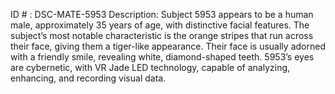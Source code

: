 ID # : DSC-MATE-5953
Description: Subject 5953 appears to be a human male, approximately 35 years of age, with distinctive facial features. The subject’s most notable characteristic is the orange stripes that run across their face, giving them a tiger-like appearance. Their face is usually adorned with a friendly smile, revealing white, diamond-shaped teeth. 5953’s eyes are cybernetic, with VR Jade LED technology, capable of analyzing, enhancing, and recording visual data.